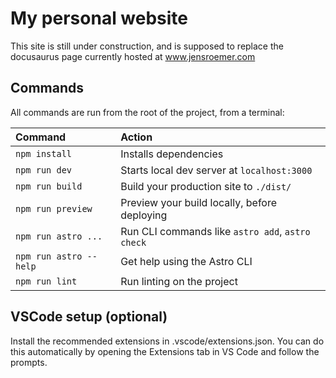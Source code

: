 # My personal website

This site is still under construction, and is supposed to replace the docusaurus page currently hosted at www.jensroemer.com

## Commands

All commands are run from the root of the project, from a terminal:

| Command                | Action                                           |
| :--------------------- | :----------------------------------------------- |
| `npm install`          | Installs dependencies                            |
| `npm run dev`          | Starts local dev server at `localhost:3000`      |
| `npm run build`        | Build your production site to `./dist/`          |
| `npm run preview`      | Preview your build locally, before deploying     |
| `npm run astro ...`    | Run CLI commands like `astro add`, `astro check` |
| `npm run astro --help` | Get help using the Astro CLI                     |
| `npm run lint`         | Run linting on the project                       |

## VSCode setup (optional)

Install the recommended extensions in .vscode/extensions.json.
You can do this automatically by opening the Extensions tab in VS Code and follow the prompts.
